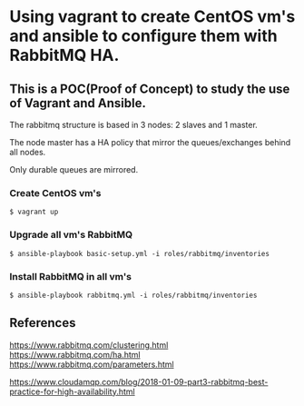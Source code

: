 # Using vagrant to create CentOS vm's and ansible to configure them with RabbitMQ HA.


## This is a POC(Proof of Concept) to study the use of Vagrant and Ansible.

The rabbitmq structure is based in 3 nodes: 2 slaves and 1 master.

The node master has a HA policy that mirror the queues/exchanges behind all nodes.

Only durable queues are mirrored.

### Create CentOS vm's
```
$ vagrant up 
```

### Upgrade all vm's RabbitMQ
```
$ ansible-playbook basic-setup.yml -i roles/rabbitmq/inventories
```

### Install RabbitMQ in all vm's
```
$ ansible-playbook rabbitmq.yml -i roles/rabbitmq/inventories
```


## References

https://www.rabbitmq.com/clustering.html
https://www.rabbitmq.com/ha.html
https://www.rabbitmq.com/parameters.html

https://www.cloudamqp.com/blog/2018-01-09-part3-rabbitmq-best-practice-for-high-availability.html
